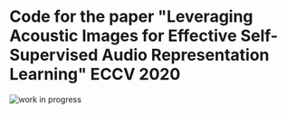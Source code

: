 # Code for the paper "Leveraging Acoustic Images for Effective Self-Supervised Audio Representation Learning" ECCV 2020


![work in progress](https://cdn5.vectorstock.com/i/1000x1000/90/79/under-construction-icon-on-white-background-under-vector-19719079.jpg)

